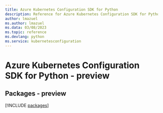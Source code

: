 ```yaml
---
title: Azure Kubernetes Configuration SDK for Python
description: Reference for Azure Kubernetes Configuration SDK for Python
author: lmazuel
ms.author: lmazuel
ms.data: 03/08/2023
ms.topic: reference
ms.devlang: python
ms.service: kubernetesconfiguration
---
```

# Azure Kubernetes Configuration SDK for Python - preview
## Packages - preview
[!INCLUDE [packages](kubernetes-configuration-index.md)]